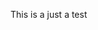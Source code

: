 This is a just a test

<!-- Microlink SDK Vanilla/UMD bundle -->
<script src="//cdn.jsdelivr.net/npm/@microlink/vanilla@latest/umd/microlink.min.js"></script>

<!-- Replace all elements with `link-preview` class -->
<script>
  document.addEventListener("DOMContentLoaded", function(event) {
    microlink('.link-preview', {
      size: 'large',
      video: true
    })
  })
</script>

